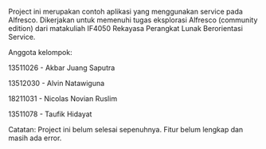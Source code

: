 Project ini merupakan contoh aplikasi yang menggunakan service pada Alfresco. Dikerjakan untuk memenuhi tugas eksplorasi Alfresco (community edition) dari matakuliah IF4050 Rekayasa Perangkat Lunak Berorientasi Service.

Anggota kelompok:

13511026 - Akbar Juang Saputra

13512030 - Alvin Natawiguna

18211031 - Nicolas Novian Ruslim

13511078 - Taufik Hidayat

Catatan: Project ini belum selesai sepenuhnya. Fitur belum lengkap dan masih ada error.
